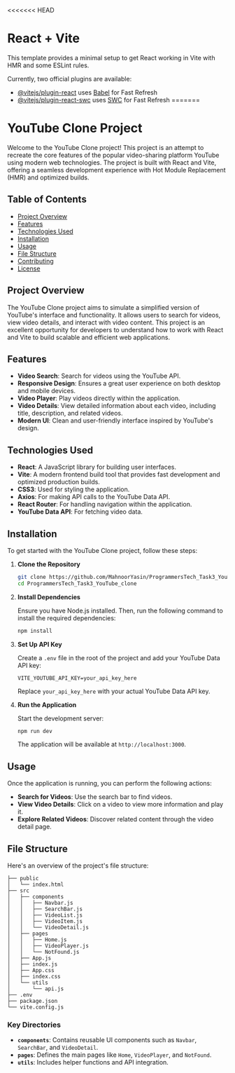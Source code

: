 <<<<<<< HEAD
# React + Vite

This template provides a minimal setup to get React working in Vite with HMR and some ESLint rules.

Currently, two official plugins are available:

- [@vitejs/plugin-react](https://github.com/vitejs/vite-plugin-react/blob/main/packages/plugin-react/README.md) uses [Babel](https://babeljs.io/) for Fast Refresh
- [@vitejs/plugin-react-swc](https://github.com/vitejs/vite-plugin-react-swc) uses [SWC](https://swc.rs/) for Fast Refresh
=======
# YouTube Clone Project

Welcome to the YouTube Clone project! This project is an attempt to recreate the core features of the popular video-sharing platform YouTube using modern web technologies. The project is built with React and Vite, offering a seamless development experience with Hot Module Replacement (HMR) and optimized builds.

## Table of Contents

- [Project Overview](#project-overview)
- [Features](#features)
- [Technologies Used](#technologies-used)
- [Installation](#installation)
- [Usage](#usage)
- [File Structure](#file-structure)
- [Contributing](#contributing)
- [License](#license)

## Project Overview

The YouTube Clone project aims to simulate a simplified version of YouTube's interface and functionality. It allows users to search for videos, view video details, and interact with video content. This project is an excellent opportunity for developers to understand how to work with React and Vite to build scalable and efficient web applications.

## Features

- **Video Search**: Search for videos using the YouTube API.
- **Responsive Design**: Ensures a great user experience on both desktop and mobile devices.
- **Video Player**: Play videos directly within the application.
- **Video Details**: View detailed information about each video, including title, description, and related videos.
- **Modern UI**: Clean and user-friendly interface inspired by YouTube's design.

## Technologies Used

- **React**: A JavaScript library for building user interfaces.
- **Vite**: A modern frontend build tool that provides fast development and optimized production builds.
- **CSS3**: Used for styling the application.
- **Axios**: For making API calls to the YouTube Data API.
- **React Router**: For handling navigation within the application.
- **YouTube Data API**: For fetching video data.

## Installation

To get started with the YouTube Clone project, follow these steps:

1. **Clone the Repository**

   ```bash
   git clone https://github.com/MahnoorYasin/ProgrammersTech_Task3_YouTube_clone.git
   cd ProgrammersTech_Task3_YouTube_clone
   ```

2. **Install Dependencies**

   Ensure you have Node.js installed. Then, run the following command to install the required dependencies:

   ```bash
   npm install
   ```

3. **Set Up API Key**

   Create a `.env` file in the root of the project and add your YouTube Data API key:

   ```env
   VITE_YOUTUBE_API_KEY=your_api_key_here
   ```

   Replace `your_api_key_here` with your actual YouTube Data API key.

4. **Run the Application**

   Start the development server:

   ```bash
   npm run dev
   ```

   The application will be available at `http://localhost:3000`.

## Usage

Once the application is running, you can perform the following actions:

- **Search for Videos**: Use the search bar to find videos.
- **View Video Details**: Click on a video to view more information and play it.
- **Explore Related Videos**: Discover related content through the video detail page.

## File Structure

Here's an overview of the project's file structure:

```
├── public
│   └── index.html
├── src
│   ├── components
│   │   ├── Navbar.js
│   │   ├── SearchBar.js
│   │   ├── VideoList.js
│   │   ├── VideoItem.js
│   │   └── VideoDetail.js
│   ├── pages
│   │   ├── Home.js
│   │   ├── VideoPlayer.js
│   │   └── NotFound.js
│   ├── App.js
│   ├── index.js
│   ├── App.css
│   ├── index.css
│   └── utils
│       └── api.js
├── .env
├── package.json
└── vite.config.js
```

### Key Directories

- **`components`**: Contains reusable UI components such as `Navbar`, `SearchBar`, and `VideoDetail`.
- **`pages`**: Defines the main pages like `Home`, `VideoPlayer`, and `NotFound`.
- **`utils`**: Includes helper functions and API integration.
